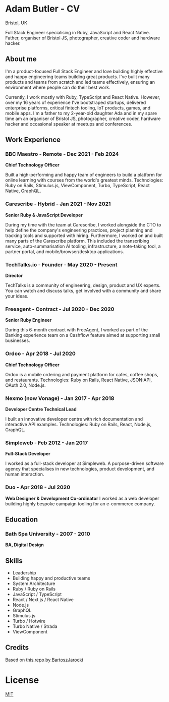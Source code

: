 # Adam Butler - CV

Bristol, UK

Full Stack Engineer specialising in Ruby, JavaScript and React Native. Father, organiser of Bristol JS, photographer, creative coder and hardware hacker.

## About me

I'm a product-focused Full Stack Engineer and love building highly effective and happy engineering teams building great products. I've built many products and teams from scratch and led teams effectively, ensuring an environment where people can do their best work. 

Currently, I work mostly with Ruby, TypeScript and React Native. However, over my 16 years of experience I've bootstraped startups, delivered enterprise platforms, critical fintech tooling, IoT products, games, and mobile apps. I'm a father to my 2-year-old daughter Ada and in my spare time am an organiser of Bristol JS, photographer, creative coder, hardware hacker and occasional speaker at meetups and conferences.

## Work Experience

### BBC Maestro - Remote - Dec 2021 - Feb 2024

**Chief Technology Officer**

Built a high-performing and happy team of engineers to build a platform for online learning with courses from the world's greatest minds. Technologies: Ruby on Rails, Stimulus.js, ViewComponent, Turbo, TypeScript, React Native, GraphQL.

### Carescribe - Hybrid - Jan 2021 - Nov 2021

**Senior Ruby & JavaScript Developer**

During my time with the team at Carescribe, I worked alongside the CTO to help define the company's engineering practices, project planning and tracking tools and supported with hiring. Furthermore, I worked on and built many parts of the Carescribe platform. This included the transcribing service, auto-summarisation AI tooling, infrastructure, a note-taking tool, a partner portal, and mobile/browser/desktop applications.

### TechTalks.io - Founder - May 2020 - Present

**Director**

TechTalks is a community of engineering, design, product and UX experts. You can watch and discuss talks, get involved with a community and share your ideas.

### Freeagent - Contract - Jul 2020 - Dec 2020

**Senior Ruby Engineer**

During this 6-month contract with FreeAgent, I worked as part of the Banking experience team on a Cashflow feature aimed at supporting small businesses.

### Ordoo - Apr 2018 - Jul 2020

**Chief Technology Officer**

Ordoo is a mobile ordering and payment platform for cafes, coffee shops, and restaurants. Technologies: Ruby on Rails, React Native, JSON:API, OAuth 2.0, Node.js.

### Nexmo (now Vonage) - Jan 2017 - Apr 2018

**Developer Centre Technical Lead**

I built an innovative developer centre with rich documentation and interactive API examples. Technologies: Ruby on Rails, React, Node.js, GraphQL.

### Simpleweb - Feb 2012 - Jan 2017

**Full-Stack Developer**

I worked as a full-stack developer at Simpleweb. A purpose-driven software agency that specialises in new technologies, product development, and human interaction.

### Duo - Apr 2018 - Jul 2020

**Web Designer & Development Co-ordinator**
I worked as a web developer building highly bespoke campaign tooling for an e-commerce company.

## Education

### Bath Spa University - 2007 - 2010

**BA, Digital Design**


## Skills

- Leadership
- Building happy and productive teams
- System Architecture
- Ruby / Ruby on Rails
- JavaScript / TypeScript
- React / Next.js / React Native
- Node.js
- GraphQL
- Stimulus.js
- Turbo / Hotwire
- Turbo Native / Strada
- ViewComponent

## Credits

Based on [this repo by BartoszJarocki](https://github.com/BartoszJarocki/cv)


# License

[MIT](https://choosealicense.com/licenses/mit/)

